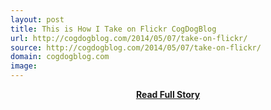 ```yaml
---
layout: post
title: This is How I Take on Flickr CogDogBlog
url: http://cogdogblog.com/2014/05/07/take-on-flickr/
source: http://cogdogblog.com/2014/05/07/take-on-flickr/
domain: cogdogblog.com
image: 
---
```


<p></p>
<center><p><a href="http://cogdogblog.com/2014/05/07/take-on-flickr/" style='padding:25px; font-sze:18px; font-weight: bold;'>Read Full Story</a></p></center>
